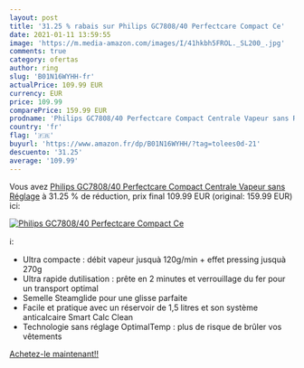 ```yaml
---
layout: post
title: '31.25 % rabais sur Philips GC7808/40 Perfectcare Compact Ce'
date: 2021-01-11 13:59:55
image: 'https://m.media-amazon.com/images/I/41hkbh5FROL._SL200_.jpg'
comments: true
category: ofertas
author: ring
slug: 'B01N16WYHH-fr'
actualPrice: 109.99 EUR
currency: EUR
price: 109.99
comparePrice: 159.99 EUR
prodname: 'Philips GC7808/40 Perfectcare Compact Centrale Vapeur sans Réglage'
country: 'fr'
flag: '🇫🇷'
buyurl: 'https://www.amazon.fr/dp/B01N16WYHH/?tag=tolees0d-21'
descuento: '31.25'
average: '109.99'
---
```


Vous avez [Philips GC7808/40 Perfectcare Compact Centrale Vapeur sans Réglage](https://www.amazon.fr/dp/B01N16WYHH/?tag=tolees0d-21)  à  31.25 % de réduction, prix final  109.99 EUR (original: 159.99 EUR) ici:

[![Philips GC7808/40 Perfectcare Compact Ce](https://m.media-amazon.com/images/I/41hkbh5FROL._SL200_.jpg)](https://www.amazon.fr/dp/B01N16WYHH/?tag=tolees0d-21)

ℹ️:

- Ultra compacte : débit vapeur jusquà 120g/min + effet pressing jusquà 270g
- Ultra rapide dutilisation : prête en 2 minutes et verrouillage du fer pour un transport optimal
- Semelle Steamglide pour une glisse parfaite
- Facile et pratique avec un réservoir de 1,5 litres et son système anticalcaire Smart Calc Clean
- Technologie sans réglage OptimalTemp : plus de risque de brûler vos vêtements

[Achetez-le maintenant!!](https://www.amazon.fr/dp/B01N16WYHH/?tag=tolees0d-21)
